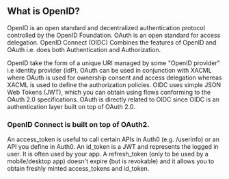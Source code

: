 ## What is OpenID?
OpenID is an open standard and decentralized authentication protocol controlled by the OpenID Foundation.
OAuth is an open standard for access delegation.
OpenID Connect (OIDC) Combines the features of OpenID and OAuth i.e. does both Authentication and Authorization.

OpenID take the form of a unique URI managed by some "OpenID provider" i.e identity provider (idP).
OAuth can be used in conjunction with XACML where OAuth is used for ownership consent and access delegation whereas XACML is used to define the authorization policies.
OIDC uses simple JSON Web Tokens (JWT), which you can obtain using flows conforming to the OAuth 2.0 specifications. 
OAuth is directly related to OIDC since OIDC is an authentication layer built on top of OAuth 2.0.

### OpenID Connect is built on top of OAuth2.

An access_token is useful to call certain APIs in Auth0 (e.g. /userinfo) or an API you define in Auth0.
An id_token is a JWT and represents the logged in user. It is often used by your app.
A refresh_token (only to be used by a mobile/desktop app) doesn't expire (but is revokable) and it allows you to obtain freshly minted access_tokens and id_token.